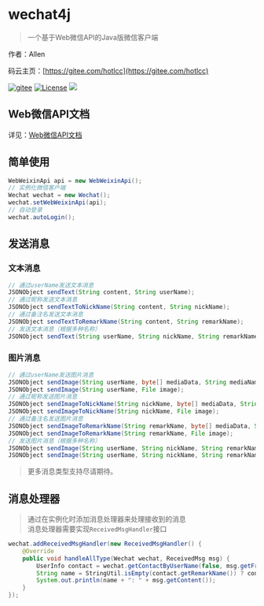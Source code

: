 # wechat4j

> 一个基于Web微信API的Java版微信客户端

作者：Allen

码云主页：[https://gitee.com/hotlcc](https://gitee.com/hotlcc)

[![gitee](https://img.shields.io/badge/github-%40hotlcc-blank.svg)](https://github.com/hotlcc)
[![License](https://img.shields.io/badge/license-Anti%20996-4EB1BA.svg)](https://raw.githubusercontent.com/996icu/996.ICU/master/LICENSE_CN)
<a href="https://996.icu"><img src="https://img.shields.io/badge/link-996.icu-red.svg"></a>

## Web微信API文档

详见：[Web微信API文档](doc/web-weixin-api.md)

## 简单使用

```java
WebWeixinApi api = new WebWeixinApi();
// 实例化微信客户端
Wechat wechat = new Wechat();
wechat.setWebWeixinApi(api);
// 自动登录
wechat.autoLogin();
```

## 发送消息

### 文本消息

```java
// 通过userName发送文本消息
JSONObject sendText(String content, String userName);
// 通过昵称发送文本消息
JSONObject sendTextToNickName(String content, String nickName);
// 通过备注名发送文本消息
JSONObject sendTextToRemarkName(String content, String remarkName);
// 发送文本消息（根据多种名称）
JSONObject sendText(String userName, String nickName, String remarkName, String content);
```

### 图片消息

```java
// 通过userName发送图片消息
JSONObject sendImage(String userName, byte[] mediaData, String mediaName, ContentType contentType);
JSONObject sendImage(String userName, File image);
// 通过昵称发送图片消息
JSONObject sendImageToNickName(String nickName, byte[] mediaData, String mediaName, ContentType contentType);
JSONObject sendImageToNickName(String nickName, File image);
// 通过备注名发送图片消息
JSONObject sendImageToRemarkName(String remarkName, byte[] mediaData, String mediaName, ContentType contentType);
JSONObject sendImageToRemarkName(String remarkName, File image);
// 发送图片消息（根据多种名称）
JSONObject sendImage(String userName, String nickName, String remarkName, byte[] mediaData, String mediaName, ContentType contentType);
JSONObject sendImage(String userName, String nickName, String remarkName, File image);
```

> 更多消息类型支持尽请期待。

## 消息处理器

> 通过在实例化时添加消息处理器来处理接收到的消息<br>
> 消息处理器需要实现`ReceivedMsgHandler`接口

```java
wechat.addReceivedMsgHandler(new ReceivedMsgHandler() {
    @Override
    public void handleAllType(Wechat wechat, ReceivedMsg msg) {
        UserInfo contact = wechat.getContactByUserName(false, msg.getFromUserName());
        String name = StringUtil.isEmpty(contact.getRemarkName()) ? contact.getNickName() : contact.getRemarkName();
        System.out.println(name + ": " + msg.getContent());
    }
});
```

